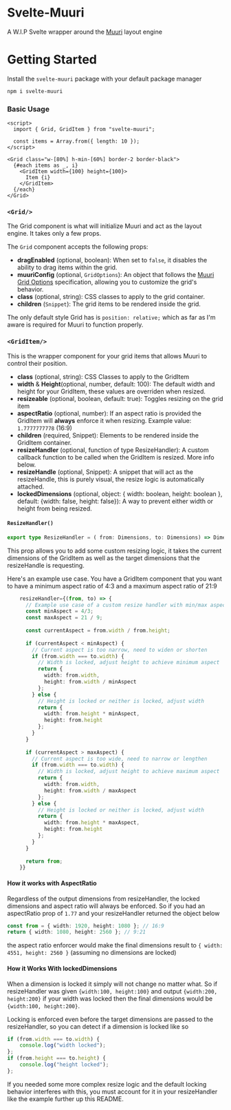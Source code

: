 # Svelte-Muuri

A W.I.P Svelte wrapper around the [Muuri](https://muuri.dev) layout engine
# Getting Started

Install the `svelte-muuri` package with your default package manager

```bash
npm i svelte-muuri
```
### Basic Usage
```svelte
<script>
  import { Grid, GridItem } from "svelte-muuri";

  const items = Array.from({ length: 10 });
</script>

<Grid class="w-[80%] h-min-[60%] border-2 border-black">
  {#each items as _, i}
    <GridItem width={100} height={100}>
      Item {i}
    </GridItem>
  {/each}
</Grid>
```

### `<Grid/>`

The Grid component is what will initialize Muuri and act as the layout engine. It takes only a few props.

The `Grid` component accepts the following props:

- **dragEnabled** (optional, boolean): When set to `false`, it disables the ability to drag items within the grid.
- **muuriConfig** (optional, `GridOptions`): An object that follows the [Muuri Grid Options](https://docs.muuri.dev/grid-options.html) specification, allowing you to customize the grid's behavior.
- **class** (optional, string): CSS classes to apply to the grid container.
- **children** (`Snippet`): The grid items to be rendered inside the grid.

The only default style Grid has is  `position: relative;` which as far as I'm aware is required for Muuri to function properly.

### `<GridItem/>`

This is the wrapper component for your grid items that allows Muuri to control their position. 
- **class** (optional, string): CSS Classes to apply to the GridItem
- **width** & **Height**(optional, number, default: 100): The default width and height for your GridItem, these values are overriden when resized.
- **resizeable** (optional, boolean, default: true): Toggles resizing on the grid item
- **aspectRatio** (optional, number): If an aspect ratio is provided the GridItem will **always** enforce it when resizing. Example value: `1.7777777778` (16:9)
- **children** (required, Snippet): Elements to be rendered inside the GridItem container.
- **resizeHandler** (optional, function of type ResizeHandler): A custom callback function to be called when the GridItem is resized. More info below.
- **resizeHandle** (optional, Snippet): A snippet that will act as the resizeHandle, this is purely visual, the resize logic is automatically attached.
- **lockedDimensions** (optional, object: { width: boolean, height: boolean }, default: {width: false, height: false}): A way to prevent either width or height from being resized.

#### `ResizeHandler()`

```ts
export type ResizeHandler = ( from: Dimensions, to: Dimensions) => Dimensions;
```

This prop allows you to add some custom resizing logic, it takes the current dimensions of the GridItem as well as the target dimensions that the resizeHandle is requesting. 

Here's an example use case. You have a GridItem component that you want to have a minimum aspect ratio of 4:3 and a maximum aspect ratio of 21:9

```ts
    resizeHandler={(from, to) => {
      // Example use case of a custom resize handler with min/max aspect ratios
      const minAspect = 4/3;
      const maxAspect = 21 / 9;
      
      const currentAspect = from.width / from.height;
      
      if (currentAspect < minAspect) {
        // Current aspect is too narrow, need to widen or shorten
        if (from.width === to.width) {
          // Width is locked, adjust height to achieve minimum aspect
          return {
            width: from.width,
            height: from.width / minAspect
          };
        } else {
          // Height is locked or neither is locked, adjust width
          return {
            width: from.height * minAspect,
            height: from.height
          };
        }
      }
      
      if (currentAspect > maxAspect) {
        // Current aspect is too wide, need to narrow or lengthen
        if (from.width === to.width) {
          // Width is locked, adjust height to achieve maximum aspect
          return {
            width: from.width,
            height: from.width / maxAspect
          };
        } else {
          // Height is locked or neither is locked, adjust width
          return {
            width: from.height * maxAspect,
            height: from.height
          };
        }
      }
      
      return from;
    }}
```

#### How it works with AspectRatio

Regardless of the output dimensions from resizeHandler, the locked dimensions and aspect ratio will always be enforced. So if  you had an aspectRatio prop of `1.77`  and your resizeHandler returned the object below

```ts
const from = { width: 1920, height: 1080 }; // 16:9
return { width: 1080, height: 2560 }; // 9:21
```

the aspect ratio enforcer would make the final dimensions result to `{ width: 4551, height: 2560 }` (assuming no dimensions are locked)

#### How it Works With lockedDimensions

When a dimension is locked it simply will not change no matter what. So if resizeHandler was given `{width:100, height:100}` and output `{width:200, height:200}` if your width was locked then the final dimensions would be `{width:100, height:200}`. 

Locking is enforced even before the target dimensions are passed to the resizeHandler, so you can detect if a dimension is locked like so

```ts
if (from.width === to.width) {
	console.log("width locked");
};
if (from.height === to.height) {
	console.log("height locked");
};
```

If you needed some more complex resize logic and the default locking behavior interferes with this, you must account for it in your resizeHandler like the example further up this README.  
